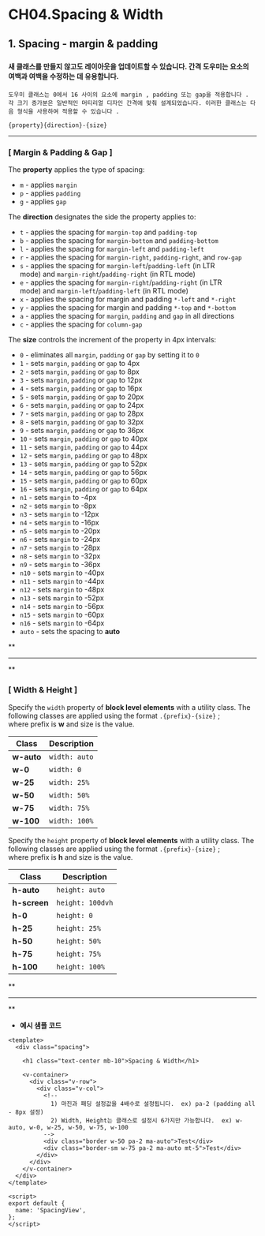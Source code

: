 # CH04.Spacing & Width

  

## 1\. Spacing - margin & padding

###   

#### 새 클래스를 만들지 않고도 레이아웃을 업데이트할 수 있습니다. 간격 도우미는 요소의 여백과 여백을 수정하는 데 유용합니다.

  

```
도우미 클래스는 0에서 16 사이의 요소에 margin , padding 또는 gap을 적용합니다 . 각 크기 증가분은 일반적인 머티리얼 디자인 간격에 맞춰 설계되었습니다. 이러한 클래스는 다음 형식을 사용하여 적용할 수 있습니다 .

{property}{direction}-{size}
```

  

  

* * *

  

### \[ Margin & Padding & Gap \]

  

The **property** applies the type of spacing:

- `m` - applies `margin`
- `p` - applies `padding`
- `g` - applies `gap`

  

The **direction** designates the side the property applies to:

- `t` - applies the spacing for `margin-top` and `padding-top`
- `b` - applies the spacing for `margin-bottom` and `padding-bottom`
- `l` - applies the spacing for `margin-left` and `padding-left`
- `r` - applies the spacing for `margin-right`, `padding-right`, and `row-gap`
- `s` - applies the spacing for `margin-left`/`padding-left` (in LTR mode) and `margin-right`/`padding-right` (in RTL mode)
- `e` - applies the spacing for `margin-right`/`padding-right` (in LTR mode) and `margin-left`/`padding-left` (in RTL mode)
- `x` - applies the spacing for margin and padding `*-left` and `*-right`
- `y` - applies the spacing for margin and padding `*-top` and `*-bottom`
- `a` - applies the spacing for `margin`, `padding` and `gap` in all directions
- `c` - applies the spacing for `column-gap`

  

The **size** controls the increment of the property in 4px intervals:

- `0` - eliminates all `margin`, `padding` or `gap` by setting it to `0`
- `1` - sets `margin`, `padding` or `gap` to 4px
- `2` - sets `margin`, `padding` or `gap` to 8px
- `3` - sets `margin`, `padding` or `gap` to 12px
- `4` - sets `margin`, `padding` or `gap` to 16px
- `5` - sets `margin`, `padding` or `gap` to 20px
- `6` - sets `margin`, `padding` or `gap` to 24px
- `7` - sets `margin`, `padding` or `gap` to 28px
- `8` - sets `margin`, `padding` or `gap` to 32px
- `9` - sets `margin`, `padding` or `gap` to 36px
- `10` - sets `margin`, `padding` or `gap` to 40px
- `11` - sets `margin`, `padding` or `gap` to 44px
- `12` - sets `margin`, `padding` or `gap` to 48px
- `13` - sets `margin`, `padding` or `gap` to 52px
- `14` - sets `margin`, `padding` or `gap` to 56px
- `15` - sets `margin`, `padding` or `gap` to 60px
- `16` - sets `margin`, `padding` or `gap` to 64px
- `n1` - sets `margin` to -4px
- `n2` - sets `margin` to -8px
- `n3` - sets `margin` to -12px
- `n4` - sets `margin` to -16px
- `n5` - sets `margin` to -20px
- `n6` - sets `margin` to -24px
- `n7` - sets `margin` to -28px
- `n8` - sets `margin` to -32px
- `n9` - sets `margin` to -36px
- `n10` - sets `margin` to -40px
- `n11` - sets `margin` to -44px
- `n12` - sets `margin` to -48px
- `n13` - sets `margin` to -52px
- `n14` - sets `margin` to -56px
- `n15` - sets `margin` to -60px
- `n16` - sets `margin` to -64px
- `auto` - sets the spacing to **auto**

**

* * *

**

### \[ Width & Height \]

  

Specify the `width` property of **block level elements** with a utility class. The following classes are applied using the format `.{prefix}-{size}` ; where prefix is **w** and size is the value.

  

| Class | Description |
| --- | --- |
| **w-auto** | `width: auto` |
| **w-0** | `width: 0` |
| **w-25** | `width: 25%` |
| **w-50** | `width: 50%` |
| **w-75** | `width: 75%` |
| **w-100** | `width: 100%` |

  

  

Specify the `height` property of **block level elements** with a utility class. The following classes are applied using the format `.{prefix}-{size}` ; where prefix is **h** and size is the value.

  

| Class | Description |
| --- | --- |
| **h-auto** | `height: auto` |
| **h-screen** | `height: 100dvh` |
| **h-0** | `height: 0` |
| **h-25** | `height: 25%` |
| **h-50** | `height: 50%` |
| **h-75** | `height: 75%` |
| **h-100** | `height: 100%` |

  

**

* * *

**

  

- **예시 샘플 코드**

```
<template>
  <div class="spacing">

    <h1 class="text-center mb-10">Spacing & Width</h1>

    <v-container>
      <div class="v-row">
        <div class="v-col">
          <!-- 
            1) 마진과 패딩 설정값을 4배수로 설정됩니다.  ex) pa-2 (padding all - 8px 설정)   
            2) Width, Height는 클래스로 설정시 6가지만 가능합니다.  ex) w-auto, w-0, w-25, w-50, w-75, w-100
          -->
          <div class="border w-50 pa-2 ma-auto">Test</div>
          <div class="border-sm w-75 pa-2 ma-auto mt-5">Test</div>
        </div>
      </div>
    </v-container>
  </div>
</template>

<script>
export default {
  name: 'SpacingView',
};
</script>
```